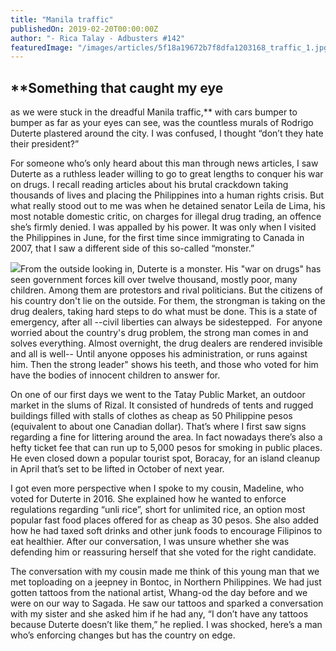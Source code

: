 ```yaml
---
title: "Manila traffic"
publishedOn: 2019-02-20T00:00:00Z
author: "- Rica Talay - Adbusters #142"
featuredImage: "/images/articles/5f18a19672b7f8dfa1203168_traffic_1.jpg"
---
```


## **Something that caught my eye
as we were stuck in the dreadful
Manila traffic,**
with cars bumper to bumper as far as your eyes can see, was the countless murals of Rodrigo Duterte plastered around the city. I was confused, I thought “don’t they hate their president?”

For someone who’s only heard about this man through news articles, I saw Duterte as a ruthless leader willing to go to great lengths to conquer his war on drugs. I recall reading articles about his brutal crackdown taking thousands of lives and placing the Philippines into a human rights crisis. But what really stood out to me was when he detained senator Leila de Lima, his most notable domestic critic, on charges for illegal drug trading, an offence she’s firmly denied. I was appalled by his power. It was only when I visited the Philippines in June, for the first time since immigrating to Canada in 2007, that I saw a different side of this so-called “monster.”

![](/images/articles/5f18a1aed368ef6ac5136804_Duarte-web_1.jpg)From the outside looking in, Duterte is a monster. His "war on drugs" has seen government forces kill over twelve thousand, mostly poor, many children. Among them are protestors and rival politicians. But the citizens of his country don't lie on the outside. For them, the strongman is taking on the drug dealers, taking hard steps to do what must be done. This is a state of emergency, after all --civil liberties can always be sidestepped.
‍
For anyone worried about the country's drug problem, the strong man comes in and solves everything. Almost overnight, the drug dealers are rendered invisible and all is well-- Until anyone opposes his administration, or runs against him. Then the strong leader" shows his teeth, and those who voted for him have the bodies of innocent children to answer for.

On one of our first days we went to the Tatay Public Market, an outdoor market in the slums of Rizal. It consisted of hundreds of tents and rugged buildings filled with stalls of clothes as cheap as 50 Philippine pesos (equivalent to about one Canadian dollar). That’s where I first saw signs regarding a fine for littering around the area. In fact nowadays there’s also a hefty ticket fee that can run up to 5,000 pesos for smoking in public places. He even closed down a popular tourist spot, Boracay, for an island cleanup in April that’s set to be lifted in October of next year.

I got even more perspective when I spoke to my cousin, Madeline, who voted for Duterte in 2016. She explained how he wanted to enforce regulations regarding “unli rice”, short for unlimited rice, an option most popular fast food places offered for as cheap as 30 pesos. She also added how he had taxed soft drinks and other junk foods to encourage Filipinos to eat healthier. After our conversation, I was unsure whether she was defending him or reassuring herself that she voted for the right candidate.

The conversation with my cousin made me think of this young man that we met toploading on a jeepney in Bontoc, in Northern Philippines. We had just gotten tattoos from the national artist, Whang-od the day before and we were on our way to Sagada. He saw our tattoos and sparked a conversation with my sister and she asked him if he had any, “I don’t have any tattoos because Duterte doesn’t like them,” he replied. I was shocked, here’s a man who’s enforcing changes but has the country on edge.

‍